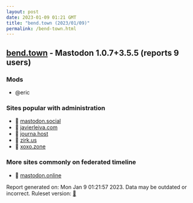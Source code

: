 ```yaml
---
layout: post
date: 2023-01-09 01:21 GMT
title: "bend.town (2023/01/09)"
permalink: /bend-town.html
---
```



## [bend.town](https://bend.town) - Mastodon 1.0.7+3.5.5 (reports 9 users)

### Mods
 * @eric

### Sites popular with administration

* 🐘 [mastodon.social](/mastodon-social.html)
* 🐘 [javierleiva.com](/javierleiva-com.html)
* 🐘 [journa.host](/journa-host.html)
* 🐘 [zirk.us](/zirk-us.html)
* 🐘 [xoxo.zone](/xoxo-zone.html)

### More sites commonly on federated timeline

* 🐘 [mastodon.online](/mastodon-online.html)

Report generated on: Mon Jan  9 01:21:57 2023. Data may be outdated or incorrect.
Ruleset version: [🏀](/version-basketball)
